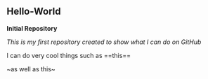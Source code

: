 ## Hello-World

**Initial Repository**
> 
*This is my first repository created to show what I can do on GitHub*
>
I can do very cool things such as ==this==
>
~as well as this~
